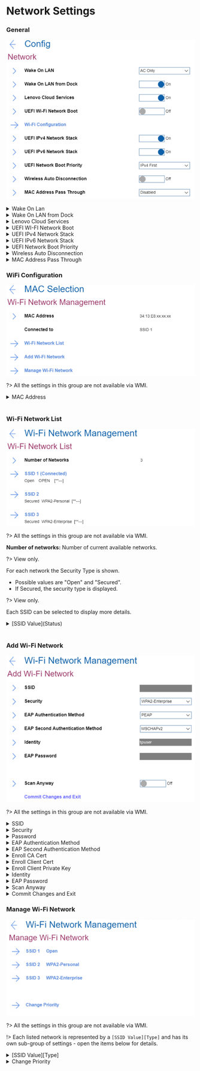 # Network Settings #

### General ###

![](./img/network.png)

<details><summary>Wake On Lan</summary>

Whether Wake On LAN function works only when AC is attached, or also when with battery power.

!> Only for ThinkPads with built-in Ethernet port.

Possible options: <br>

1.	**AC Only** - Default.
2.	Disabled
3.	AC and Battery

!> AC is required with magic packet type Wake On LAN.

!> Wake On LAN function may be blocked due to password configuration.

| WMI Setting name | Values | Locked by SVP | AMD/Intel |
|:---|:---|:---|:---|
| WakeOnLAN | Disable, ACOnly, ACandBattery, Enable | No | Both |

</details>

<details><summary>Wake On LAN from Dock</summary>

!> Only for ThinkPads with no Ethernet port.

!>  Will not work while Secure Boot is disabled.

Possible options:

1.	**On** - Default.
2.	Off

!> Works only when ThinkPad USB-C Dock or ThinkPad Thunderbolt Dock is attached.

!> May be blocked due to password configuration.

| WMI Setting name | Values | Locked by SVP | AMD/Intel |
|:---|:---|:---|:---|
| WakeOnLANDock  | Disable, Enable | No | Both |

</details>

<details><summary>Lenovo Cloud Services</summary>

!> System connects Lenovo Cloud Services via HTTPs. DHCP option settings are not required.

!> This feature will not work while Secure Boot is disabled.

Possible options:

1.	**On** - Default.
2.	Off

**Lenovo Cloud Services Features**

Once this feature is switched `On`, it becomes available for selection in BIOS: [Startup](https://docs.lenovocdrt.com/#/bios/settings/thinkpad/startup), at either `Edit Boot Order`, or `Network Boot`, or via F12 Boot Menu.

Lenovo Cloud Services enables these additional options:

1. **Lenovo Cloud Deploy (ITC)** – sends Factory-Style images to customers for deployment in the field. More information: [Lenovo Cloud Deploy](https://www.lenovoclouddeploy.com/en/auth/welcome)
2. **Windows Virtual Desktop (VDI)** – provides VDI environment to customer. VDI itself will be setup by the customer (IT Admin). If this option is selected, then it will become available as a boot option.  
More information: <br> - [Client Virtualization & Infrastructure Solutions - Lenovo](https://www.lenovo.com/lt/lt/data-center/solutions/client-virtualization) <br> - [Windows Virtual Desktop](https://www.microsoft.com/en-us/microsoft-365/blog/2019/09/30/windows-virtual-desktop-generally-available-worldwide/).

| WMI Setting name | Values | Locked by SVP | AMD/Intel |
|:---|:---|:---|:---|
| LenovoCloudServices  | Disable, Enable | No | Intel |

</details>

<details><summary>UEFI WI-FI Network Boot</summary>

Wether to load UEFI Wi-Fi driver at next boot, able to connect to Access point.

Possible options:<br>

1. On
2. **Off** - Default.

?> Secure Boot must be enabled to use UEFI Network Boot.

| WMI Setting name | Values | Locked by SVP | AMD/Intel |
|:---|:---|:---|:---|
| WiFiNetworkBoot  | Disable, Enable | No | Intel |

</details>

<details><summary>UEFI IPv4 Network Stack</summary>

Whether to enable UEFI IPv4 Network Stack for UEFI environment.

Possible options:<br>

1. **On** - Default.
2. Off

| WMI Setting name | Values | Locked by SVP | AMD/Intel |
|:---|:---|:---|:---|
| IPv4NetworkStack  | Disable, Enable | No | Both |

</details>

<details><summary>UEFI IPv6 Network Stack</summary>

Whether to enable UEFI IPv6 Network Stack for UEFI environment.

Possible options:<br>

1. **On** - Default.
2. Off

| WMI Setting name | Values | Locked by SVP | AMD/Intel |
|:---|:---|:---|:---|
| IPv6NetworkStack  | Disable, Enable | No | Both |

</details>

<details><summary>UEFI Network Boot Priority</summary>

Select Network Stack priority for UEFI PXE Boot.

Possible options:

1. **IPv4 First** – Default.
2. IPv6 First

| WMI Setting name | Values | Locked by SVP | AMD/Intel |
|:---|:---|:---|:---|
| UefiPxeBootPriority  | IPv6First, IPv4First | No | Both |

</details>

<details><summary>Wireless Auto Disconnection</summary>

Whether to Auto Disconnect Wireless feature when Ethernet cable is connected to Ethernet LAN.

Possible states:

1. On
2. **Off** - Default.

| WMI Setting name | Values | Locked by SVP | AMD/Intel |
|:---|:---|:---|:---|
| WirelessAutoDisconnection  | Disable, Enable | No | Both |

</details>

<details><summary>MAC Address Pass Through</summary>

Whether to enable MAC Address Pass Through when dock is attached.

Possible options:

1. **Disabled** - Dock Ethernet uses its own MAC address. Default
2. Internal MAC Address - Dock Ethernet uses same MAC address as internal LAN.
3. Second MAC Address - Dock Ethernet uses the second MAC address that is stored in the system's EEPROM. This allows for a device-specific MAC address that is different from the internal NIC's MAC address so they can be managed separately if necessary.

?> For systems that do not have an internal NIC, the options are: <br> **off** - the dock will use it's own MAC Address <br> **on** - dock will use MAC address stored in the system EEPROM.

| WMI Setting name | Values | Locked by SVP | AMD/Intel |
|:---|:---|:---|:---|
| MACAddressPassThrough  | Disable, Enable, Second | No | Both |

</details>

### WiFi Configuration ###

![](./img/wifi.png)

?> All the settings in this group are not available via WMI.

<details><summary>MAC Address</summary>

Media access control (MAC) address of the wireless network interface controller.

?> View only.

!> There could be several MAC addresses for machines that have several wireless network interface controllers (NICs).

For every MAC Address the following information is shown:

* MAC Address - Media access control (MAC) address of the selected wireless network interface controller.

?> View only.

Possible options:

   1. **Disconnected** - Default.
   2. Connected to [SSID]

?> Option `Connected to [SSID]` displays the ID of the wireless network.

</details>
<br>

### Wi-Fi Network List ###

![](./img/wifinetworklist.png)

?>  All the settings in this group are not available via WMI.

**Number of networks:** Number of current available networks.

?> View only.

For each network the Security Type is shown.

* Possible values are "Open" and "Secured".
* If Secured, the security type is displayed.

?> View only.

Each SSID can be selected to display more details.
<details><summary>[SSID Value](Status)</summary>

![](./img/wifinetworkconfig.png)

<details><summary>Connection Status</summary>

Whether device is connected to this Wi-Fi network.

?> View only.

Possible statuses:

1.	**Disconnected** - Default.
2.	Connected

</details>

<details><summary>SSID</summary>

SSID (Service Set Identifier) is the name of the wireless network.

?> View only.

</details>

<details><summary>Security</summary>

Security type of this Wi-Fi network.

?> View only.

Possible options:

1.	Open
2.	WPA2-Personal
3.	**WPA2-Enterprise** - Default.
4. PEAP
5. EAP-TLS

</details>

<details><summary>Password</summary>

Enter password.

!> Visible only for networks with security WPA2-Personal.

!> Password length: 8-63 characters.

</details>

<details><summary>EAP Authentication Method</summary>

Select EAP Authentication Method.

Possible options:

1. PEAP
2.	EAP-TLS

</details>

<details><summary>EAP Second Authentication Method</summary>

Select EAP Second Authentication Method.

Possible options:

1. MSCHAPv2

</details>

<details><summary>Enroll CA Cert</summary>

Enroll CA (Certification Authority) certificate.

Empty by default.

!> Visible only for networks with security WPA2-Enterprise.

</details>

<details><summary>Enroll Client Cert</summary>

Enroll client certificate.

Empty by default.

!> Visible only for networks with security WPA2-Enterprise and if `EAP Authentication Method` is `EAP-TLS`.

</details>

<details><summary>Enroll Client Private Key</summary>

Enroll client private key.

Empty by default.

!> Visible only for networks with security WPA2-Enterprise and if `EAP Authentication Method` is `EAP-TLS`.

</details>

<details><summary>Identity</summary>

Identity value if there is any.

View only.

!> Identity length: 6-20 characters.

!> Visible only for networks with security WPA2-Enterprise.

</details>

<details><summary>EAP Password</summary>

Field for entering EAP password.

!> Password length: 1-63 characters.

!> Visible only for networks with security WPA2-Enterprise.

</details>

<details><summary>[Action]</summary>

Possible actions:

1.	Connect to this network - visible if device is not connected to this Wi-Fi network
2.	Disconnect - visible if device is connected to this Wi-Fi network

</details>

</details>
<br>

### Add Wi-Fi Network ###

![](./img/addwifinetwork.png)

?>  All the settings in this group are not available via WMI.

<details><summary>SSID</summary>

Field for entering SSID value.

</details>

<details><summary>Security</summary>

Select the security type of this Wi-Fi network.

Possible options:

1.	**Open** – Default
2.	WPA2 – Personal
3.	WPA2 – Enterprise

</details>

<details><summary>Password</summary>

Enter password.

!> Visible only for a network with security WPA2-Personal.

!> Password length: 8-63 characters.

</details>

<details><summary>EAP Authentication Method</summary>

!> Visible only for a network with security WPA2-Enterprise.

Possible options:

1.	**PEAP** – Default
2.	EAP-TLS

</details>

<details><summary>EAP Second Authentication Method</summary>

!> Visible only for a network with security WPA2-Enterprise and if `EAP Authentication Method` is `PEAP`.

Possible options:

1.	**MSCHAPv2** – Default.

</details>

<details><summary>Enroll CA Cert</summary>

Enroll CA (Certification Authority) certificate.

Empty by default.

!> Visible only for networks with security WPA2-Enterprise.

</details>

<details><summary>Enroll Client Cert</summary>

Enroll client certificate.

Empty by default.

!> Visible only for networks with security WPA2-Enterprise and if `EAP Authentication Method` is `EAP-TLS`.

</details>

<details><summary>Enroll Client Private Key</summary>

Enroll client private key.

Empty by default.

!> Visible only for networks with security WPA2-Enterprise and if `EAP Authentication Method` is `EAP-TLS`.

</details>

<details><summary>Identity</summary>

Enter identity value (if there is any).

!> Identity length: 6-20 characters.

!> Visible only for a network with security WPA2-Enterprise.

</details>

<details><summary>EAP Password</summary>

Field for entering EAP password.

!> Password length: 1-63 characters.

!> Visible only for a network with security WPA2-Enterprise.

</details>

<details><summary>Scan Anyway</summary>

Possible options:

1.	**On** - the network will be scanned when it does not broadcast its name. Default.
2.	Off - the network will not be scanned when it does not broadcast its name.

Visible only for a network with security WPA2-Enterprise.

</details>

<details><summary>Commit Changes and Exit</summary>

This is the option to save changes and exits back to the Manage Wi-Fi network page.

</details>

### Manage Wi-Fi Network ###

![](./img/managewifilist.png)

?>  All the settings in this group are not available via WMI.

!> Each listed network is represented by a `[SSID Value][Type]` and has its own sub-group of settings - open the items below for details.

<details><summary>[SSID Value][Type] </summary>

SSID value and its type.

Every SSID on the list leads to details for this network.

See descriptions below.

![](./img/managewificonfig.png)

<details><summary>SSID</summary>

Field for editing SSID value.

</details>

<details><summary>Security</summary>

Select the security type of this Wi-Fi network.

?> Default value depends on the network.

Possible options:

1.	Open
2.	WPA2-Personal
3.	WPA2-Enterprise

</details>

<details><summary>Password</summary>

Enter password.

!> Visible only for a network with security WPA2-Personal.

!> Password length: 8-63 characters.

</details>

<details><summary>EAP Authentication Method</summary>

Select EAP Authentication Method.

Possible options:

1.	**PEAP** – Default
2.	EAP-TLS

Visible only for a network with security WPA2-Enterprise.

</details>

<details><summary>EAP Second Authentication Method</summary>

Select Second EAP Authentication Method.

Possible options:

1.	**MSCHAPv2** – Default.

!> Visible only for a network with security WPA2-Enterprise and if `EAP Authentication Method` is `PEAP`.

</details>

<details><summary>Enroll CA Cert</summary>

Enroll CA (Certification Authority) certificate.

Empty by default.

!> Visible only for networks with security WPA2-Enterprise.

</details>

<details><summary>Enroll Client Cert</summary>

Enroll client certificate.

Empty by default.

!> Visible only for networks with security WPA2-Enterprise and if `EAP Authentication Method` is `EAP-TLS`.

</details>

<details><summary>Enroll Client Private Key</summary>

Enroll client private key.

Empty by default.

!> Visible only for networks with security WPA2-Enterprise and if `EAP Authentication Method` is `EAP-TLS`.

</details>

<details><summary>Identity</summary>

Enter identity value (if there is any).

!> Identity length: 6-20 characters.<br>

!> Visible only for a network with security WPA2-Enterprise.

</details>

<details><summary>EAP Password</summary>

Enter EAP password.

!> Password length: 1-63 characters.

!> Visible only for a network with security WPA2-Enterprise.

</details>

<details><summary>Scan Anyway</summary>

Whether the network will be scanned anyway, even if it does not broadcast its name.

Possible options:

1.	On
2.	**Off** - Default.

!> Visible only for a network with security WPA2-Enterprise.

</details>

<details><summary>Commit Changes and Exit</summary>

Save changes and exits back to the Manage Wi-Fi network page.

</details>

<details><summary>Forget This Network</summary>

Forget the settings for the selected network and disconnect from it.

</details>

</details>

<details><summary>Change Priority</summary>

View list of saved Wi-Fi networks.

?> The option will show a warning message if Network List is empty.

See descriptions below.

![](./img/managewifipriority.png)

<details><summary>Priority List</summary>

List of SSIDs of the saved networks.

</details>

<details><summary>Commit Changes and Exit</summary>

Save changes and exits back to the Manage Wi-Fi network page.

</details>

</details>
